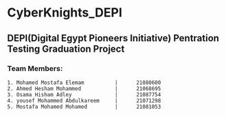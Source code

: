 # CyberKnights_DEPI
## DEPI(Digital Egypt Pioneers Initiative) Pentration Testing Graduation Project
### Team Members:
```
1. Mohamed Mostafa Elemam          |      21080600
2. Ahmed Hesham Mohammed           |      21068695
3. Osama Hisham Adley              |      21087754
4. yousef Mohammed Abdulkareem     |      21071298
5. Mostafa Mohamed Mohamed         |      21081053
```

